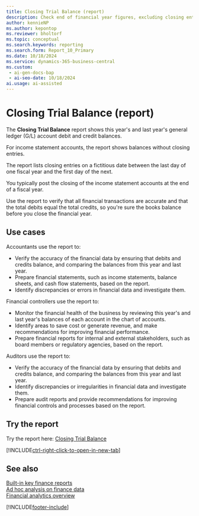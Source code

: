 ```yaml
---
title: Closing Trial Balance (report)
description: Check end of financial year figures, excluding closing entries, and compare this year and the previous year.
author: kennieNP
ms.author: kepontop
ms.reviewer: bholtorf
ms.topic: conceptual
ms.search.keywords: reporting
ms.search.form: Report_10_Primary
ms.date: 10/18/2024
ms.service: dynamics-365-business-central
ms.custom:
 - ai-gen-docs-bap
 - ai-seo-date: 10/18/2024
ai.usage: ai-assisted
---
```


# Closing Trial Balance (report)

The **Closing Trial Balance** report shows this year's and last year's general ledger (G/L) account debit and credit balances.

For income statement accounts, the report shows balances without closing entries.

The report lists closing entries on a fictitious date between the last day of one fiscal year and the first day of the next.

You typically post the closing of the income statement accounts at the end of a fiscal year.

Use the report to verify that all financial transactions are accurate and that the total debits equal the total credits, so you're sure the books balance before you close the financial year.

## Use cases

<!-- 
Prompt

Below is a report in an ERP system. Provide 3-4 use cases for different personas working with core finance.
Format like this:    
  
As a <persona>, use the report to    
* use case 1  
* use case 2    

Do not capitalize the persona names. 
Do not start lines with ""Use the data to""

## Report name
Closing Trial Balance

## Report description
The *Closing Trial Balance* report shows this year's and last year's general ledger (G/L) account debit and credit balances. 
For income statement accounts, the balances are shown without closing entries. 
Closing entries are listed on a fictitious date that falls between the last day of one fiscal year and the first day of the next one. 
You typically post the closing of the income statement accounts at the end of a fiscal year.

### What the report does
Shows this year's and last year's G/L Account debit and credit balances. For income statement accounts, the balances are shown without closing entries. Closing entries are listed on a fictitious date that falls between the last day of one fiscal year and the first day of the next one. The closing of the income statement accounts is posted at the end of a fiscal year.

### Use cases
Report and check end of financial year figures, excluding closing entries comparing this year and the previous year.
This report helps businesses verify that all financial transactions have been accurately recorded and that the total debits equal the total credits, ensuring the books are balanced before closing the financial year.

Please include your data sources and URLs

-->

Accountants use the report to:

* Verify the accuracy of the financial data by ensuring that debits and credits balance, and comparing the balances from this year and last year.
* Prepare financial statements, such as income statements, balance sheets, and cash flow statements, based on the report.
* Identify discrepancies or errors in financial data and investigate them.

Financial controllers use the report to:

* Monitor the financial health of the business by reviewing this year's and last year's balances of each account in the chart of accounts.
* Identify areas to save cost or generate revenue, and make recommendations for improving financial performance.
* Prepare financial reports for internal and external stakeholders, such as board members or regulatory agencies, based on the report.

Auditors use the report to:

* Verify the accuracy of the financial data by ensuring that debits and credits balance, and comparing the balances from this year and last year.
* Identify discrepancies or irregularities in financial data and investigate them.
* Prepare audit reports and provide recommendations for improving financial controls and processes based on the report.

## Try the report

Try the report here: [Closing Trial Balance](https://businesscentral.dynamics.com?report=10)

[!INCLUDE[ctrl-right-click-to-open-in-new-tab](../includes/ctrl-right-click-to-open-in-new-tab.md)]

## See also

[Built-in key finance reports](../finance-reports.md)  
[Ad hoc analysis on finance data](../ad-hoc-analysis-finance.md)  
[Financial analytics overview](../bi.md)  

[!INCLUDE[footer-include](../includes/footer-banner.md)]